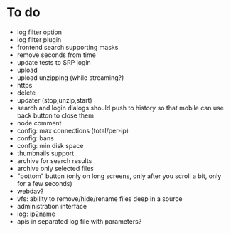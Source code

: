# To do
- log filter option
- log filter plugin
- frontend search supporting masks
- remove seconds from time
- update tests to SRP login
- upload
- upload unzipping (while streaming?)
- https
- delete
- updater (stop,unzip,start)
- search and login dialogs should push to history so that mobile can use back button to close them
- node.comment
- config: max connections (total/per-ip)
- config: bans
- config: min disk space
- thumbnails support
- archive for search results
- archive only selected files
- "bottom" button (only on long screens, only after you scroll a bit, only for a few seconds)
- webdav?
- vfs: ability to remove/hide/rename files deep in a source
- administration interface
- log: ip2name
- apis in separated log file with parameters?
